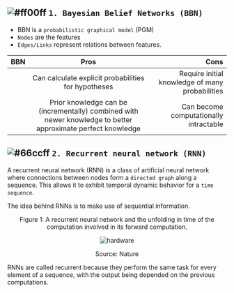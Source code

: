 
## ![#ff00ff](https://placehold.it/15/ff00ff/000000?text=+) `1. Bayesian Belief Networks (BBN)`

* BBN is a `probabilistic graphical model` (PGM)
* `Nodes` are the features
* `Edges/Links` represent relations between features.

| BBN     | Pros          | Cons  |
| ------------- |:-------------:| -----:|
|    | Can calculate explicit probabilities for hypotheses | Require initial knowledge of many probabilities |
|    | Prior knowledge can be (incrementally) combined with newer knowledge to better approximate perfect knowledge | Can become computationally intractable |


## ![#66ccff](https://placehold.it/15/66ccff/000000?text=+) `2. Recurrent neural network (RNN)`

A recurrent neural network (RNN) is a class of artificial neural network where connections between nodes form a `directed
graph` along a sequence. This allows it to exhibit temporal dynamic behavior for a `time sequence`.

The idea behind RNNs is to make use of sequential information.

<p align="center">
   Figure 1: A recurrent neural network and the unfolding in time of the computation involved in its forward computation.
</p>

<p align="center">
  <img src="http://www.wildml.com/wp-content/uploads/2015/09/rnn.jpg" alt="hardware"/>
</p>

<p align="center">
Source: Nature
</p>

RNNs are called recurrent because they perform the same task for every element of a sequence, with the output being depended
on the previous computations. 

